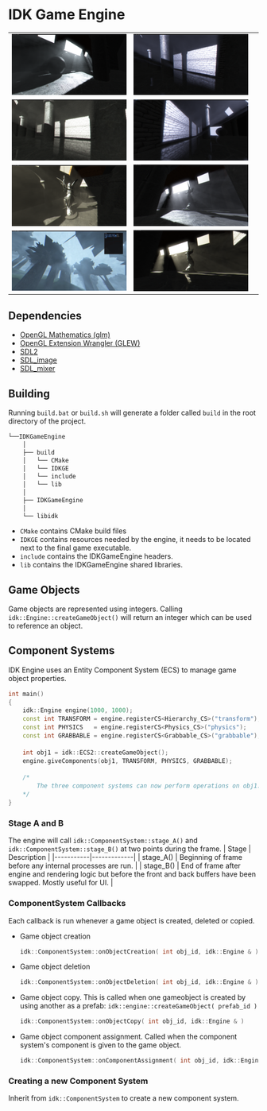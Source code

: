
# IDK Game Engine

| | | |
|-|-|-|
|<img src="scr1.png">|<img src="scr12.png">| |
|<img src="scr0.png">|<img src="scr13.png">| |
|<img src="scr9.png">|<img src="scr2.png">| |
|<img src="scr3.png">|<img src="scr10.png">| |


##  Dependencies
- [OpenGL Mathematics (glm)](https://github.com/g-truc/glm)
- [OpenGL Extension Wrangler (GLEW)](https://github.com/nigels-com/glew)
- [SDL2](https://github.com/libsdl-org/SDL)
- [SDL_image](https://github.com/libsdl-org/SDL_image)
- [SDL_mixer](https://github.com/libsdl-org/SDL_mixer)



## Building
Running `build.bat` or `build.sh` will generate a folder called `build` in the root directory of the project. 
```
└──IDKGameEngine
    │
    ├── build
    │   └── CMake
    │   └── IDKGE
    │   └── include
    │   └── lib
    │
    ├── IDKGameEngine
    │
    └── libidk
```

- `CMake` contains CMake build files
- `IDKGE` contains resources needed by the engine, it needs to be located next to the final game executable.
- `include` contains the IDKGameEngine headers.
- `lib` contains the IDKGameEngine shared libraries.


## Game Objects
Game objects are represented using integers. Calling `idk::Engine::createGameObject()` will return an integer which can be used to reference an object.

## Component Systems
IDK Engine uses an Entity Component System (ECS) to manage game object properties.


```C++
int main()
{
    idk::Engine engine(1000, 1000);
    const int TRANSFORM = engine.registerCS<Hierarchy_CS>("transform");
    const int PHYSICS   = engine.registerCS<Physics_CS>("physics");
    const int GRABBABLE = engine.registerCS<Grabbable_CS>("grabbable");
    
    int obj1 = idk::ECS2::createGameObject();
    engine.giveComponents(obj1, TRANSFORM, PHYSICS, GRABBABLE);

    /*
        The three component systems can now perform operations on obj1.
    */
}
```

### Stage A and B
The engine will call `idk::ComponentSystem::stage_A()` and `idk::ComponentSystem::stage_B()` at two points during the frame.
| Stage     | Description |
|-----------|-------------|
| stage_A() | Beginning of frame before any internal processes are run. |
| stage_B() | End of frame after engine and rendering logic but before the front and back buffers have been swapped. Mostly useful for UI. |


### ComponentSystem Callbacks
Each callback is run whenever a game object is created, deleted or copied.

- Game object creation
    ```C++
    idk::ComponentSystem::onObjectCreation( int obj_id, idk::Engine & )
    ```


- Game object deletion
    ```C++
    idk::ComponentSystem::onObjectDeletion( int obj_id, idk::Engine & )
    ```


- Game object copy. This is called when one gameobject is created by using another as a prefab: `idk::engine::createGameObject( prefab_id )`
    ```C++
    idk::ComponentSystem::onObjectCopy( int obj_id, idk::Engine & )
    ```


- Game object component assignment. Called when the component system's component is given to the game object.
    ```C++
    idk::ComponentSystem::onComponentAssignment( int obj_id, idk::Engine & )
    ```

### Creating a new Component System
Inherit from `idk::ComponentSystem` to create a new component system.
